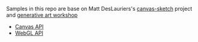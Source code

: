 Samples in this repo are base on Matt DesLauriers's [canvas-sketch](https://github.com/mattdesl/canvas-sketch) project and [generative art workshop](https://github.com/mattdesl/workshop-generative-art)

- [Canvas API](https://developer.mozilla.org/en-US/docs/Web/API/Canvas_API)
- [WebGL API](https://developer.mozilla.org/en-US/docs/Web/API/WebGL_API)
